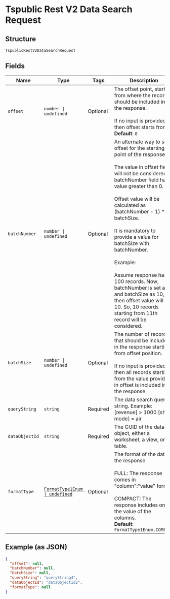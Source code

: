 
# Tspublic Rest V2 Data Search Request

## Structure

`TspublicRestV2DataSearchRequest`

## Fields

| Name | Type | Tags | Description |
|  --- | --- | --- | --- |
| `offset` | `number \| undefined` | Optional | The offset point, starting from where the records should be included in the response.<br><br>If no input is provided then offset starts from 0.<br>**Default**: `0` |
| `batchNumber` | `number \| undefined` | Optional | An alternate way to set offset for the starting point of the response.<br><br>The value in offset field will not be considered if batchNumber field has value greater than 0.<br><br>Offset value will be calculated as (batchNumber - 1) * batchSize.<br><br>It is mandatory to provide a value for batchSize with batchNumber.<br><br>Example:<br><br>Assume response has 100 records. Now,  batchNumber is set as 2 and batchSize as 10, then offset value will be 10. So, 10 records starting from 11th record will be considered. |
| `batchSize` | `number \| undefined` | Optional | The number of records that should be included in the response starting from offset position.<br><br>If no input is provided, then all records starting from the value provided in offset is included in the response. |
| `queryString` | `string` | Required | The data search query string. Example: [revenue] > 1000 [ship mode] = air |
| `dataObjectId` | `string` | Required | The GUID of the data object, either a worksheet, a view, or a table. |
| `formatType` | [`FormatType1Enum \| undefined`](../../doc/models/format-type-1-enum.md) | Optional | The format of the data in the response.<br><br>FULL: The response comes in "column":"value" format.<br><br>COMPACT: The response includes only the value of the columns.<br>**Default**: `FormatType1Enum.COMPACT` |

## Example (as JSON)

```json
{
  "offset": null,
  "batchNumber": null,
  "batchSize": null,
  "queryString": "queryString4",
  "dataObjectId": "dataObjectId2",
  "formatType": null
}
```

